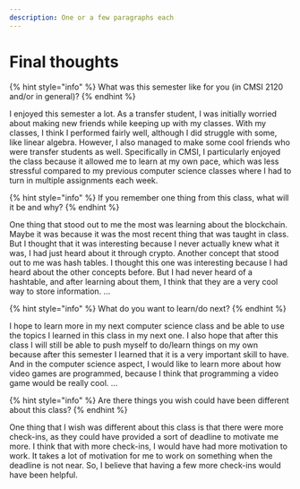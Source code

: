 ```yaml
---
description: One or a few paragraphs each
---
```


# Final thoughts

{% hint style="info" %}
What was this semester like for you (in CMSI 2120 and/or in general)?
{% endhint %}


I enjoyed this semester a lot. As a transfer student, I was initially worried about making new friends while keeping up with my classes. With my classes, I think I performed fairly well, although I did struggle with some, like linear algebra. However, I also managed to make some cool friends who were transfer students as well. Specifically in CMSI, I particularly enjoyed the class because it allowed me to learn at my own pace, which was less stressful compared to my previous computer science classes where I had to turn in multiple assignments each week.

{% hint style="info" %}
If you remember one thing from this class, what will it be and why?
{% endhint %}

One thing that stood out to me the most was learning about the blockchain. Maybe it was because it was the most recent thing that was taught in class. But I thought that it was interesting because I never actually knew what it was, I had just heard about it through crypto. Another concept that stood out to me was hash tables. I thought this one was interesting because I had heard about the other concepts before. But I had never heard of a hashtable, and after learning about them, I think that they are a very cool way to store information.
...

{% hint style="info" %}
What do you want to learn/do next?
{% endhint %}

I hope to learn more in my next computer science class and be able to use the topics I learned in this class in my next one. I also hope that after this class I will still be able to push myself to do/learn things on my own because after this semester I learned that it is a very important skill to have. And in the computer science aspect, I would like to learn more about how video games are programmed, because I think that programming a video game would be really cool.
...

{% hint style="info" %}
Are there things you wish could have been different about this class?
{% endhint %}


One thing that I wish was different about this class is that there were more check-ins, as they could have provided a sort of deadline to motivate me more. I think that with more check-ins, I would have had more motivation to work. It takes a lot of motivation for me to work on something when the deadline is not near. So, I believe that having a few more check-ins would have been helpful.


